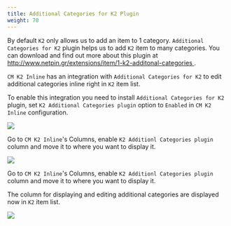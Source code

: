 ```yaml
---
title: Additional Categories for K2 Plugin
weight: 70
---
```


By default `K2` only allows us to add an item to 1 category. `Additional Categories for K2` plugin helps us to add `K2` item to many categories. You can download and find out more about this plugin at [http://www.netpin.gr/extensions/item/1-k2-additonal-categories ](http://www.netpin.gr/extensions/item/1-k2-additonal-categories).

`CM K2 Inline` has an integration with `Additional Categories for K2` to edit additional categories inline right in `K2` item list.

To enable this integration you need to install `Additional Categories for K2` plugin, set `K2 Additional Categories plugin` option to `Enabled` in `CM K2 Inline` configuration.

![](/images/configuration_integrations.jpg)

Go to `CM K2 Inline`'s Columns, enable `K2 Additionl Categories plugin` column and move it to where you want to display it.

![](/images/additionalcategories_01.jpg)

Go to `CM K2 Inline`'s Columns, enable `K2 Additionl Categories plugin` column and move it to where you want to display it.

The column for displaying and editing additional categories are displayed now in `K2` item list.

![](/images/additionalcategories_02.jpg)